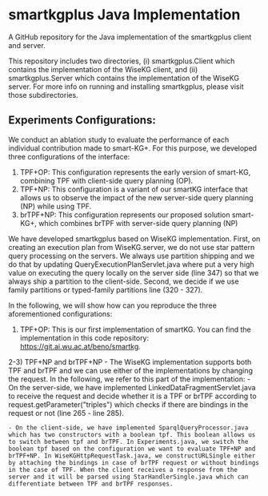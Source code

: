 # smartkgplus Java Implementation
A GitHub repository for the Java implementation of the smartkgplus client and server.

This repository includes two directories, (i) smartkgplus.Client which contains the implementation of the WiseKG client, and (ii) smartkgplus.Server which contains the implementation of the WiseKG server.
For more info on running and installing smartkgplus, please visit those subdirectories.


## Experiments Configurations:

We conduct an ablation study to evaluate the performance of each individual contribution made to smart-KG+. For this purpose, we developed three configurations of the interface:

1)  TPF+OP: This configuration represents the early version of smart-KG, combining TPF with client-side
query planning (OP).
2) TPF+NP: This configuration is a variant of our smartKG interface that allows us to observe the impact of the
new server-side query planning (NP) while using TPF.
3) brTPF+NP: This configuration represents our proposed solution smart-KG+, which combines brTPF with
server-side query planning (NP)

We have developed smartkgplus based on WiseKG implementation. First, on creating an execution plan from WiseKG.server, we do not use star pattern query processing on the servers. We always use partition shipping and we do that by updating QueryExecutionPlanServlet.java where put a very high value on executing the query locally on the server side (line 347) so that we always ship a partition to the client-side. Second, we decide if we use family partitions or typed-family partitions line (320 - 327).

In the following, we will show how can you reproduce the three aforementioned configurations:

1)  TPF+OP: This is our first implementation of smartKG. You can find the implementation in this code repository: https://git.ai.wu.ac.at/beno/smartkg.

2-3)  TPF+NP and brTPF+NP - The WiseKG implementation supports both TPF and brTPF and we can use either of the implementations by changing the request. In the following, we refer to this part of the implementation:
    - On the server-side, we have implemented LinkedDataFragmentServlet.java to receive the request and decide whether it is a TPF or brTPF according to request.getParameter("triples") which checks if there are bindings in the request or not (line 265 - line 285).
  
    - On the client-side, we have implemented SparqlQueryProcessor.java which has two constructors with a boolean tpf. This boolean allows us to switch between tpf and brTPF. In Experiments.java, we switch the boolean tpf based on the configuration we want to evaluate TPF+NP and brTPF+NP. In WiseKGHttpRequestTask.java, we constructURLSingle either by attaching the bindings in case of brTPF request or without bindings in the case of TPF. When the client receives a response from the server and it will be parsed using StarHandlerSingle.java which can differentiate between TPF and brTPF responses. 

